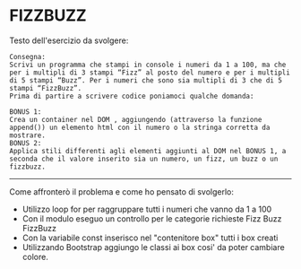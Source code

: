# FIZZBUZZ

Testo dell'esercizio da svolgere:

```
Consegna:
Scrivi un programma che stampi in console i numeri da 1 a 100, ma che per i multipli di 3 stampi “Fizz” al posto del numero e per i multipli di 5 stampi “Buzz”. Per i numeri che sono sia multipli di 3 che di 5 stampi “FizzBuzz”.
Prima di partire a scrivere codice poniamoci qualche domanda:

BONUS 1:
Crea un container nel DOM , aggiungendo (attraverso la funzione append()) un elemento html con il numero o la stringa corretta da mostrare.
BONUS 2:
Applica stili differenti agli elementi aggiunti al DOM nel BONUS 1, a seconda che il valore inserito sia un numero, un fizz, un buzz o un fizzbuzz.

```

---

Come affronterò il problema e come ho pensato di svolgerlo:

- Utilizzo loop for per raggruppare tutti i numeri che vanno da 1 a 100
- Con il modulo eseguo un controllo per le categorie richieste Fizz Buzz FizzBuzz
- Con la variabile const inserisco nel "contenitore box" tutti i box creati
- Utilizzando Bootstrap aggiungo le classi ai box cosi' da poter cambiare colore.

